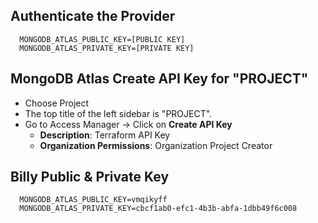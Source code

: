 ## Authenticate the Provider

```t
  MONGODB_ATLAS_PUBLIC_KEY=[PUBLIC KEY]
  MONGODB_ATLAS_PRIVATE_KEY=[PRIVATE KEY]
```

## MongoDB Atlas Create API Key for "PROJECT"
- Choose Project
- The top title of the left sidebar is "PROJECT".
- Go to Access Manager -> Click on **Create API Key**
  - **Description**: Terraform API Key
  - **Organization Permissions**: Organization Project Creator

## Billy Public & Private Key
```t
  MONGODB_ATLAS_PUBLIC_KEY=vmqikyff
  MONGODB_ATLAS_PRIVATE_KEY=cbcf1ab0-efc1-4b3b-abfa-1dbb49f6c008
```